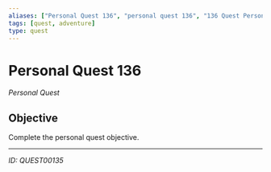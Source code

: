 ```yaml
---
aliases: ["Personal Quest 136", "personal quest 136", "136 Quest Personal"]
tags: [quest, adventure]
type: quest
---
```


# Personal Quest 136

*Personal Quest*

## Objective
Complete the personal quest objective.

---
*ID: QUEST00135*